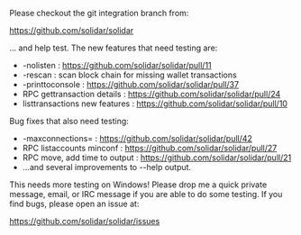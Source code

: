 Please checkout the git integration branch from:

https://github.com/solidar/solidar

... and help test.  The new features that need testing are:

* -nolisten : https://github.com/solidar/solidar/pull/11
* -rescan : scan block chain for missing wallet transactions
* -printtoconsole : https://github.com/solidar/solidar/pull/37
* RPC gettransaction details : https://github.com/solidar/solidar/pull/24
* listtransactions new features : https://github.com/solidar/solidar/pull/10

Bug fixes that also need testing:

* -maxconnections= : https://github.com/solidar/solidar/pull/42
* RPC listaccounts minconf : https://github.com/solidar/solidar/pull/27
* RPC move, add time to output : https://github.com/solidar/solidar/pull/21
* ...and several improvements to --help output.

This needs more testing on Windows!  Please drop me a quick private message, email, or IRC message if you are able to do some testing.  If you find bugs, please open an issue at:

https://github.com/solidar/solidar/issues
